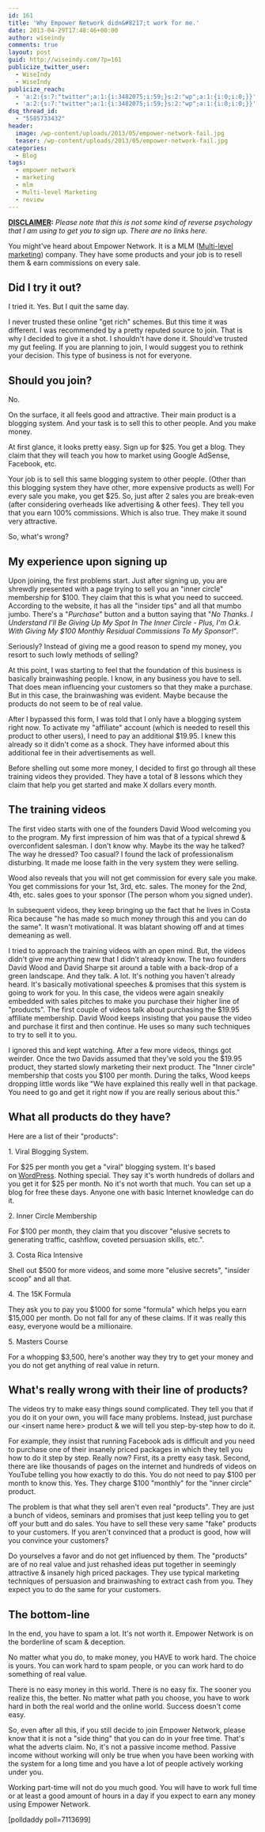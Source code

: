```yaml
---
id: 161
title: 'Why Empower Network didn&#8217;t work for me.'
date: 2013-04-29T17:48:46+00:00
author: wiseindy
comments: true
layout: post
guid: http://wiseindy.com/?p=161
publicize_twitter_user:
  - WiseIndy
  - WiseIndy
publicize_reach:
  - 'a:2:{s:7:"twitter";a:1:{i:3482075;i:59;}s:2:"wp";a:1:{i:0;i:0;}}'
  - 'a:2:{s:7:"twitter";a:1:{i:3482075;i:59;}s:2:"wp";a:1:{i:0;i:0;}}'
dsq_thread_id:
  - "5585733432"
header:
  image: /wp-content/uploads/2013/05/empower-network-fail.jpg
  teaser: /wp-content/uploads/2013/05/empower-network-fail.jpg
categories:
  - Blog
tags:
  - empower network
  - marketing
  - mlm
  - Multi-level Marketing
  - review
---
```

<strong><span style="text-decoration:underline;">DISCLAIMER</span>:</strong> <em>Please note that this is not some kind of reverse psychology that I am using to get you to sign up. There are no links here.</em>

You might've heard about Empower Network. It is a MLM (<a title="Wikipedia" href="https://en.wikipedia.org/wiki/Multi-level_marketing" target="_blank">Multi-level marketing</a>) company. They have some products and your job is to resell them &amp; earn commissions on every sale.
<h2>Did I try it out?</h2>
I tried it. Yes. But I quit the same day.

<!--more-->

I never trusted these online "get rich" schemes. But this time it was different. I was recommended by a pretty reputed source to join. That is why I decided to give it a shot. I shouldn't have done it. Should've trusted my gut feeling. If you are planning to join, I would suggest you to rethink your decision. This type of business is not for everyone.
<h2>Should you join?</h2>
No.

On the surface, it all feels good and attractive. Their main product is a blogging system. And your task is to sell this to other people. And you make money.

At first glance, it looks pretty easy. Sign up for $25. You get a blog. They claim that they will teach you how to market using Google AdSense, Facebook, etc.

Your job is to sell this same blogging system to other people. (Other than this blogging system they have other, more expensive products as well) For every sale you make, you get $25. So, just after 2 sales you are break-even (after considering overheads like advertising &amp; other fees). They tell you that you earn 100% commissions. Which is also true. They make it sound very attractive.

So, what's wrong?
<h2>My experience upon signing up</h2>
Upon joining, the first problems start. Just after signing up, you are shrewdly presented with a page trying to sell you an "inner circle" membership for $100. They claim that this is what you need to succeed. According to the website, it has all the "insider tips" and all that mumbo jumbo. There's a "<em>Purchase</em>" button and a button saying that "<em>No Thanks. I Understand I'll Be Giving Up My Spot In The Inner Circle - Plus, I'm O.k. With Giving My $100 Monthly Residual Commissions To My Sponsor!</em>".

Seriously? Instead of giving me a good reason to spend my money, you resort to such lowly methods of selling?

At this point, I was starting to feel that the foundation of this business is basically brainwashing people. I know, in any business you have to sell. That does mean influencing your customers so that they make a purchase. But in this case, the brainwashing was evident. Maybe because the products do not seem to be of real value.

After I bypassed this form, I was told that I only have a blogging system right now. To activate my "affiliate" account (which is needed to resell this product to other users), I need to pay an additional $19.95. I knew this already so it didn't come as a shock. They have informed about this additional fee in their advertisements as well.

Before shelling out some more money, I decided to first go through all these training videos they provided. They have a total of 8 lessons which they claim that help you get started and make X dollars every month.
<h2>The training videos</h2>
The first video starts with one of the founders David Wood welcoming you to the program. My first impression of him was that of a typical shrewd &amp; overconfident salesman. I don't know why. Maybe its the way he talked? The way he dressed? Too casual? I found the lack of professionalism disturbing. It made me loose faith in the very system they were selling.

Wood also reveals that you will not get commission for every sale you make. You get commissions for your 1st, 3rd, etc. sales. The money for the 2nd, 4th, etc. sales goes to your sponsor (The person whom you signed under).

In subsequent videos, they keep bringing up the fact that he lives in Costa Rica because "he has made so much money through this and you can do the same". It wasn't motivational. It was blatant showing off and at times demeaning as well.

I tried to approach the training videos with an open mind. But, the videos didn't give me anything new that I didn't already know. The two founders David Wood and David Sharpe sit around a table with a back-drop of a green landscape. And they talk. A lot. It's nothing you haven't already heard. It's basically motivational speeches &amp; promises that this system is going to work for you. In this case, the videos were again sneakily embedded with sales pitches to make you purchase their higher line of "products". The first couple of videos talk about purchasing the $19.95 affiliate membership. David Wood keeps insisting that you pause the video and purchase it first and then continue. He uses so many such techniques to try to sell it to you.

I ignored this and kept watching. After a few more videos, things got weirder. Once the two Davids assumed that they've sold you the $19.95 product, they started slowly marketing their next product. The "Inner circle" membership that costs you $100 per month. During the talks, Wood keeps dropping little words like "We have explained this really well in that package. You need to go and get it right now if you are really serious about this."
<h2>What all products do they have?</h2>
Here are a list of their "products":

1. Viral Blogging System.

For $25 per month you get a "viral" blogging system. It's based on <a title="WordPress" href="http://wordpress.org/" target="_blank">WordPress</a>. Nothing special. They say it's worth hundreds of dollars and you get it for $25 per month. No it's not worth that much. You can set up a blog for free these days. Anyone one with basic Internet knowledge can do it.

2. Inner Circle Membership

For $100 per month, they claim that you discover "elusive secrets to generating traffic, cashflow, coveted persuasion skills, etc.".

3. Costa Rica Intensive

Shell out $500 for more videos, and some more "elusive secrets", "insider scoop" and all that.

4. The 15K Formula

They ask you to pay you $1000 for some "formula" which helps you earn $15,000 per month. Do not fall for any of these claims. If it was really this easy, everyone would be a millionaire.

5. Masters Course

For a whopping $3,500, here's another way they try to get your money and you do not get anything of real value in return.
<h2>What's really wrong with their line of products?</h2>
The videos try to make easy things sound complicated. They tell you that if you do it on your own, you will face many problems. Instead, just purchase our &lt;insert name here&gt; product &amp; we will tell you step-by-step how to do it.

For example, they insist that running Facebook ads is difficult and you need to purchase one of their insanely priced packages in which they tell you how to do it step by step. Really now? First, its a pretty easy task. Second, there are like thousands of pages on the internet and hundreds of videos on YouTube telling you how exactly to do this. You do not need to pay $100 per month to know this. Yes. They charge $100 "monthly" for the "inner circle" product.

The problem is that what they sell aren't even real "products". They are just a bunch of videos, seminars and promises that just keep telling you to get off your butt and do sales. You have to sell these very same "fake" products to your customers. If you aren't convinced that a product is good, how will you convince your customers?

Do yourselves a favor and do not get influenced by them. The "products" are of no real value and just rehashed ideas put together in seemingly attractive &amp; insanely high priced packages. They use typical marketing techniques of persuasion and brainwashing to extract cash from you. They expect you to do the same for your customers.
<h2>The bottom-line</h2>
In the end, you have to spam a lot. It's not worth it. Empower Network is on the borderline of scam &amp; deception.

No matter what you do, to make money, you HAVE to work hard. The choice is yours. You can work hard to spam people, or you can work hard to do something of real value.

There is no easy money in this world. There is no easy fix. The sooner you realize this, the better. No matter what path you choose, you have to work hard in both the real world and the online world. Success doesn't come easy.

So, even after all this, if you still decide to join Empower Network, please know that it is not a "side thing" that you can do in your free time. That's what the adverts claim. No, it's not a passive income method. Passive income without working will only be true when you have been working with the system for a long time and you have a lot of people actively working under you.

Working part-time will not do you much good. You will have to work full time or at least a good amount of hours in a day if you expect to earn any money using Empower Network.

[polldaddy poll=7113699]